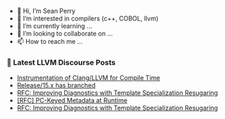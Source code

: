 - 👋 Hi, I’m Sean Perry
- 👀 I’m interested in compilers (c++, COBOL, llvm)
- 🌱 I’m currently learning ...
- 💞️ I’m looking to collaborate on ...
- 📫 How to reach me ...

<!---
s66perry/s66perry is a ✨ special ✨ repository because its `README.md` (this file) appears on your GitHub profile.
You can click the Preview link to take a look at your changes.
--->
### 📕 Latest LLVM Discourse Posts

<!-- DISCOURSE-LLVM:START -->
- [Instrumentation of Clang/LLVM for Compile Time](https://discourse.llvm.org/t/instrumentation-of-clang-llvm-for-compile-time/60383#post_20)
- [Release/15.x has branched](https://discourse.llvm.org/t/release-15-x-has-branched/64095#post_12)
- [RFC: Improving Diagnostics with Template Specialization Resugaring](https://discourse.llvm.org/t/rfc-improving-diagnostics-with-template-specialization-resugaring/64294#post_8)
- [[RFC] PC-Keyed Metadata at Runtime](https://discourse.llvm.org/t/rfc-pc-keyed-metadata-at-runtime/64191#post_10)
- [RFC: Improving Diagnostics with Template Specialization Resugaring](https://discourse.llvm.org/t/rfc-improving-diagnostics-with-template-specialization-resugaring/64294#post_7)
<!-- DISCOURSE-LLVM:END -->
